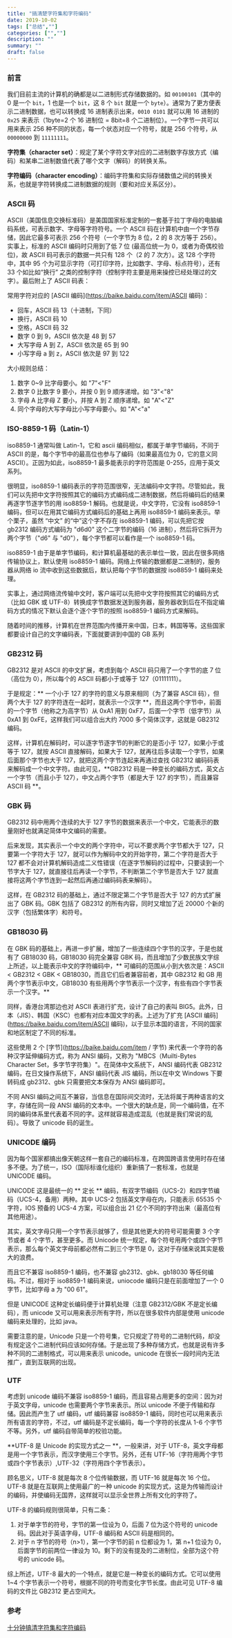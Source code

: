 ```yaml
---
title: "搞清楚字符集和字符编码"
date: 2019-10-02
tags: ["总结",""]
categories: ["",""]
description: ""
summary: ""
draft: false
---
```


### 前言

我们目前主流的计算机的确都是以二进制形式存储数据的。如 `00100101`（其中的 0 是一个 `bit`，1 也是一个 `bit`，这 8 个 `bit` 就是一个 `byte`）。通常为了更方便表示二进制数据，也可以转换成 16 进制表示出来，`0010 0101` 就可以用 16 进制的 `0x25` 来表示（1byte=2 个 16 进制位 = 8bit=8 个二进制位）。一个字节一共可以用来表示 256 种不同的状态，每一个状态对应一个符号，就是 256 个符号，从 `00000000` 到 `11111111`。

**字符集（character set）**：规定了某个字符文字对应的二进制数字存放方式（编码）和某串二进制数值代表了哪个文字（解码）的转换关系。

**字符编码（character encoding）**：编码字符集和实际存储数值之间的转换关系，也就是字符转换成二进制数据的规则（要和对应关系区分）。

### ASCII 码

ASCII（美国信息交换标准码）是美国国家标准定制的一套基于拉丁字母的电脑编码系统，可表示数字、字母等字符符号。一个 ASCII 码在计算机中由一个字节存储，因此它最多可表示 256 个符号（一个字节为 8 位，2 的 8 次方等于 256）。实事上，标准的 ASCII 编码时只用到了低 7 位 (最高位统一为 0，或者为奇偶校验位)，故 ASCII 码可表示的数据一共只有 128 个（2 的 7 次方）。这 128 个字符中，其中 95 个为可显示字符（可打印字符，比如数字、字母、标点符号），还有 33 个如比如“换行” 之类的控制字符（控制字符主要是用来操控已经处理过的文字）。最后附上了 ASCII 码表：

常用字符对应的 [ASCII 编码](https://baike.baidu.com/item/ASCII 编码)：

- 回车，ASCII 码 13（十进制，下同）
- 换行，ASCII 码 10
- 空格，ASCII 码 32
- 数字 0 到 9，ASCII 依次是 48 到 57
- 大写字母 A 到 Z，ASCII 依次是 65 到 90
- 小写字母 a 到 z，ASCII 依次是 97 到 122

大小规则总结：

1. 数字 0~9 比字母要小。如 "7"<"F"
2. 数字 0 比数字 9 要小，并按 0 到 9 顺序递增。如 "3"<"8"
3. 字母 A 比字母 Z 要小，并按 A 到 Z 顺序递增。如 "A"<"Z"
4. 同个字母的大写字母比小写字母要小。如 "A"<"a"

### ISO-8859-1 码（Latin-1）

iso8859-1 通常叫做 Latin-1，它和 ascii 编码相似，都属于单字节编码，不同于 ASCII 的是，每个字节中的最高位也参与了编码（如果最高位为 0，它的意义同 ASCII）。正因为如此，iso8859-1 最多能表示的字符范围是 0-255，应用于英文系列。

很明显，iso8859-1 编码表示的字符范围很窄，无法编码中文字符。尽管如此，我们可以先把中文字符按照其它的编码方式编码成二进制数据，然后将编码后的结果再逐字节逐字节的用 iso8859-1 解码。也就是说，中文字符，它没有 iso8859-1 编码，但可以在用其它编码方式编码后的基础上再用 iso8859-1 编码来表示。举个栗子，虽然 “中文” 的“中”这个字不存在 iso8859-1 编码，可以先把它按 gb2312 编码方式编码为 "d6d0" 这个二字节的编码（16 进制），然后将它拆开为两个字节（"d6" 与 "d0"），每个字节都可以看作是一个 iso8859-1 码。

iso8859-1 由于是单字节编码，和计算机最基础的表示单位一致，因此在很多网络传输协议上，默认使用 iso8859-1 编码。网络上传输的数据都是二进制的，服务器从网络 io 流中收到这些数据后，默认把每个字节的数据按 iso8859-1 编码来处理。

实事上，通过网络流传输中文时，客户端可以先把中文字符按照其它的编码方式（比如 GBK 或 UTF-8）转换成字节数据发送到服务器，服务器收到后在不指定编码方式的情况下默认会逐个逐个字节的按照 iso8859-1 编码方式来解码。

随着时间的推移，计算机在世界范围内传播开来中国，日本，韩国等等。这些国家都要设计自己的文字编码表，下面就要讲到中国的 GB 系列

### GB2312 码

GB2312 是对 ASCII 的中文扩展，考虑到每个 ASCII 码只用了一个字节的底 7 位（高位为 0），所以每个的 ASCII 码都小于或等于 127（01111111）。

于是规定：** 一个小于 127 的字符的意义与原来相同（为了兼容 ASCII 码），但两个大于 127 的字符连在一起时，就表示一个汉字 **，而且这两个字节中，前面的一个字节（他称之为高字节）从 0xA1 用到 0xF7，后面一个字节（低字节）从 0xA1 到 0xFE，这样我们可以组合出大约 7000 多个简体汉字，这就是 GB2312 编码。

这样，计算机在解码时，可以逐字节逐字节的判断它的是否小于 127，如果小于或等于 127，就按 ASCII 直接解码，如果大于 127，就再往后多读取一个字节，如果后面那个字节也大于 127，就把这两个字节连起来再通过查找 GB2312 编码码表来解码成一个中文字符。由此可见，**GB2312 码是一种变长的编码方式，英文占一个字节（而且小于 127），中文占两个字节（都是大于 127 的字节），而且兼容 ASCII 码 **。



### GBK 码

GB2312 码中用两个连续的大于 127 字节的数据来表示一个中文，它能表示的数量刚好也就满足简体中文编码的需要。

后来发现，其实表示一个中文的两个字符中，可以不要求两个字节都大于 127，只要第一个字符大于 127，就可以作为解码中文的开始字符，第二个字符是否大于 127 都不会对计算机解码造成二义性错误（在逐字节解码的过程中，只要读到一个节字大于 127，就直接往后再读一个字节，不判断第二个字节是否大于 127 就直接将这两个字节连到一起然后再通过编码码表来解码）。

这样，在 GB2312 码的基础上，通过不限定第二个字节是否大于 127 的方式扩展出了 GBK 码。GBK 包括了 GB2312 的所有内容，同时又增加了近 20000 个新的汉字（包括繁体字）和符号。

### GB18030 码

在 GBK 码的基础上，再进一步扩展，增加了一些连续四个字节的汉字，于是也就有了 GB18030 码，GB18030 码完全兼容 GBK 码，而且增加了少数民族文字综上所述，以上能表示中文的字符编码中，** 可编码的范围从小到大依次是：ASCII < GB2312 < GBK < GB18030，而且它们后者兼容前者，其中 GB2312 和 GB 用两个字节表示中文，GB18030 有些用两个字节表示一个汉字，有些有四个字节表示一个汉字。**

同样，香港台湾那边也对 ASCII 表进行扩充，设计了自己的表叫 BIG5。此外，日本（JIS）、韩国（KSC）也都有对应本国文字的表。上述为了扩充 [ASCII 编码](https://baike.baidu.com/item/ASCII 编码)，以于显示本国的语言，不同的国家和地区制定了不同的标准。

这些使用 2 个 [字节](https://baike.baidu.com/item / 字节) 来代表一个字符的各种汉字延伸编码方式，称为 ANSI 编码，又称为 "MBCS（Muilti-Bytes Character Set，多字节字符集）"。在简体中文系统下，ANSI 编码代表 GB2312 编码，在日文操作系统下，ANSI 编码代表 JIS 编码，所以在中文 Windows 下要转码成 gb2312、gbk 只需要把文本保存为 ANSI 编码即可。

不同 ANSI 编码之间互不兼容，当信息在国际间交流时，无法将属于两种语言的文字，存储在同一段 ANSI 编码的文本中。一个很大的缺点是，同一个编码值，在不同的编码体系里代表着不同的字。这样就容易造成混乱（也就是我们常说的乱码）。导致了 unicode 码的诞生。

### UNICODE 编码

因为每个国家都搞出像天朝这样一套自己的编码标准，在跨国跨语言使用时存在储多不便。为了统一，ISO（国际标谁化组织）重新搞了一套标准，也就是 UNICODE 编码。

UNICODE 这是最统一的 ** 定长 ** 编码，有双字节编码（UCS-2）和四字节编码（UCS-4，备用）两种。其中 UCS-2 包括英文字母在内，只能表示 65535 个字符，IOS 预备的 UCS-4 方案，可以组合出 21 亿个不同的字符出来（最高位有其他用途）。

其实，英文字母只用一个字节表示就够了，但是其他更大的符号可能需要 3 个字节或者 4 个字节，甚至更多。而 Unicode 统一规定，每个符号用两个或四个字节表示，那么每个英文字母前都必然有二到三个字节是 0，这对于存储来说其实是极大的浪费。

而且它不兼容 iso8859-1 编码，也不兼容 gb2312、gbk、gb18030 等任何编码。不过，相对于 iso8859-1 编码来说，uniocode 编码只是在前面增加了一个 0 字节，比如字母 a 为 "00 61"。

但是 UNICODE 这种定长编码便于计算机处理（注意 GB2312/GBK 不是定长编码），而 unicode 又可以用来表示所有字符，所以在很多软件内部是使用 unicode 编码来处理的，比如 java。

需要注意的是，Unicode 只是一个符号集，它只规定了符号的二进制代码，却没有规定这个二进制代码应该如何存储。于是出现了多种存储方式，也就是说有许多种不同的二进制格式，可以用来表示 unicode。unicode 在很长一段时间内无法推广，直到互联网的出现。

### UTF

考虑到 unicode 编码不兼容 iso8859-1 编码，而且容易占用更多的空间：因为对于英文字母，unicode 也需要两个字节来表示。所以 unicode 不便于传输和存储。因此而产生了 utf 编码，utf 编码兼容 iso8859-1 编码，同时也可以用来表示所有语言的字符，不过，utf 编码是不定长编码，每一个字符的长度从 1-6 个字节不等。另外，utf 编码自带简单的校验功能。

**UTF-8 是 Unicode 的实现方式之一 **，一般来讲，对于 UTF-8，英文字母都是用一个字节表示，而汉字使用三个字节。另外，还有 UTF-16（字符用两个字节或四个字节表示）,UTF-32（字符用四个字节表示）。

顾名思义，UTF-8 就是每次 8 个位传输数据，而 UTF-16 就是每次 16 个位。UTF-8 就是在互联网上使用最广的一种 unicode 的实现方式，这是为传输而设计的编码，并使编码无国界，这样就可以显示全世界上所有文化的字符了。

UTF-8 的编码规则很简单，只有二条：

1. 对于单字节的符号，字节的第一位设为 0，后面 7 位为这个符号的 unicode 码。因此对于英语字母，UTF-8 编码和 ASCII 码是相同的。
2. 对于 n 字节的符号（n>1），第一个字节的前 n 位都设为 1，第 n+1 位设为 0，后面字节的前两位一律设为 10。剩下的没有提及的二进制位，全部为这个符号的 unicode 码。

综上所述，UTF-8 最大的一个特点，就是它是一种变长的编码方式。它可以使用 1~4 个字节表示一个符号，根据不同的符号而变化字节长度。由此可见 UTF-8 编码的文件比 GB2312 更占空间大。

### 参考

[十分钟搞清字符集和字符编码](http://cenalulu.github.io/linux/character-encoding/)
